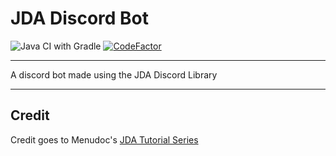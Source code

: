 # JDA Discord Bot
![Java CI with Gradle](https://github.com/Beatzoid/jda-discord-bot/workflows/Java%20CI%20with%20Gradle/badge.svg?branch=master&event=push)
[![CodeFactor](https://www.codefactor.io/repository/github/beatzoid/jda-discord-bot/badge)](https://www.codefactor.io/repository/github/beatzoid/jda-discord-bot)

---

A discord bot made using the JDA Discord Library

---
## Credit
Credit goes to Menudoc's [JDA Tutorial Series](https://www.youtube.com/playlist?list=PLWnw41ah3I4YxBetY8iCa-b9t1JwV2jsW)
